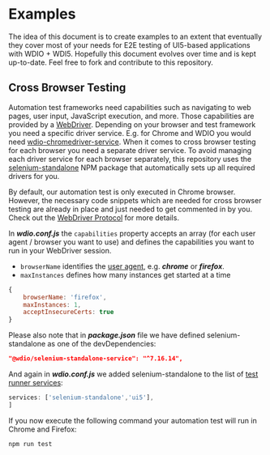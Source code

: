 # Examples
The idea of this document is to create examples to an extent that eventually they cover most of your needs for E2E testing of UI5-based applications with WDIO + WDI5.
Hopefully this document evolves over time and is kept up-to-date. Feel free to fork and contribute to this repository.

## Cross Browser Testing
Automation test frameworks need capabilities such as navigating to web pages, user input, JavaScript execution, and more.
Those capabilities are provided by a [WebDriver](https://w3c.github.io/webdriver/webdriver-spec.html).
Depending on your browser and test framework you need a specific driver service. E.g. for Chrome and WDIO you would need [wdio-chromedriver-service](https://www.npmjs.com/package/wdio-chromedriver-service).
When it comes to cross browser testing for each browser you need a separate driver service.
To avoid managing each driver service for each browser separately, this repository uses the [selenium-standalone](https://www.npmjs.com/package/selenium-standalone) NPM package that automatically sets up all required drivers for you. 

By default, our automation test is only executed in Chrome browser.
However, the necessary code snippets which are needed for cross browser testing are already in place and just needed to get commented in by you.
Check out the [WebDriver Protocol](https://w3c.github.io/webdriver/#capabilities) for more details.

In _**wdio.conf.js**_ the `capabilities` property accepts an array (for each user agent / browser you want to use) and defines the capabilities you want to run in your WebDriver session.
- `browserName` identifies the [user agent](https://developer.mozilla.org/en-US/docs/Glossary/User_agent), e.g. _**chrome**_ or **_firefox_**.
- `maxInstances` defines how many instances get started at a time
``` javascript
{
    browserName: 'firefox',
    maxInstances: 1,
    acceptInsecureCerts: true
}
```

Please also note that in _**package.json**_ file we have defined selenium-standalone as one of the devDependencies:
``` json
"@wdio/selenium-standalone-service": "^7.16.14",
```

And again in _**wdio.conf.js**_ we added selenium-standalone to the list of [test runner services](https://webdriver.io/docs/configurationfile):

``` javascript
services: ['selenium-standalone','ui5'],
]
```

If you now execute the following command your automation test will run in Chrome and Firefox:
``` bash
npm run test
```